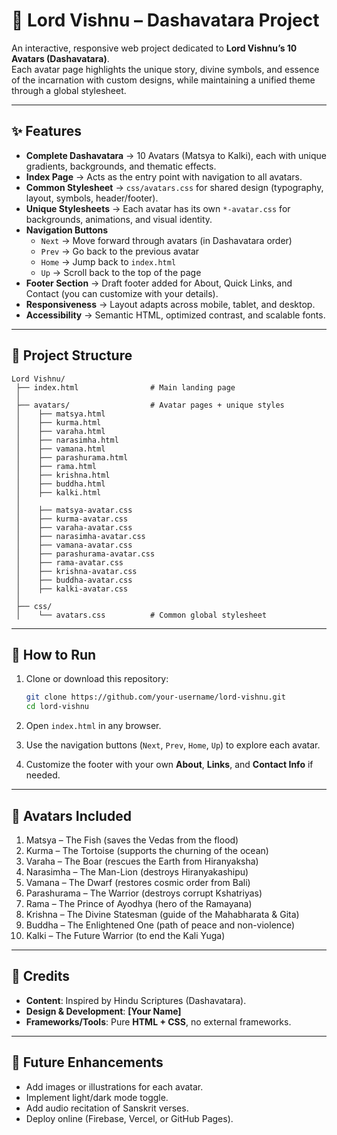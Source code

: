 # 📖 Lord Vishnu – Dashavatara Project

An interactive, responsive web project dedicated to **Lord Vishnu’s 10 Avatars (Dashavatara)**.  
Each avatar page highlights the unique story, divine symbols, and essence of the incarnation with custom designs, while maintaining a unified theme through a global stylesheet.

---

## ✨ Features
- **Complete Dashavatara** → 10 Avatars (Matsya to Kalki), each with unique gradients, backgrounds, and thematic effects.  
- **Index Page** → Acts as the entry point with navigation to all avatars.  
- **Common Stylesheet** → `css/avatars.css` for shared design (typography, layout, symbols, header/footer).  
- **Unique Stylesheets** → Each avatar has its own `*-avatar.css` for backgrounds, animations, and visual identity.  
- **Navigation Buttons**  
  - `Next` → Move forward through avatars (in Dashavatara order)  
  - `Prev` → Go back to the previous avatar  
  - `Home` → Jump back to `index.html`  
  - `Up` → Scroll back to the top of the page  
- **Footer Section** → Draft footer added for About, Quick Links, and Contact (you can customize with your details).  
- **Responsiveness** → Layout adapts across mobile, tablet, and desktop.  
- **Accessibility** → Semantic HTML, optimized contrast, and scalable fonts.

---

## 📂 Project Structure
```
Lord Vishnu/
 ├── index.html                # Main landing page
 │
 ├── avatars/                  # Avatar pages + unique styles
 │    ├── matsya.html
 │    ├── kurma.html
 │    ├── varaha.html
 │    ├── narasimha.html
 │    ├── vamana.html
 │    ├── parashurama.html
 │    ├── rama.html
 │    ├── krishna.html
 │    ├── buddha.html
 │    ├── kalki.html
 │
 │    ├── matsya-avatar.css
 │    ├── kurma-avatar.css
 │    ├── varaha-avatar.css
 │    ├── narasimha-avatar.css
 │    ├── vamana-avatar.css
 │    ├── parashurama-avatar.css
 │    ├── rama-avatar.css
 │    ├── krishna-avatar.css
 │    ├── buddha-avatar.css
 │    ├── kalki-avatar.css
 │
 ├── css/
 │    └── avatars.css          # Common global stylesheet
```

---

## 🚀 How to Run
1. Clone or download this repository:  
   ```bash
   git clone https://github.com/your-username/lord-vishnu.git
   cd lord-vishnu
   ```

2. Open `index.html` in any browser.  
3. Use the navigation buttons (`Next`, `Prev`, `Home`, `Up`) to explore each avatar.  
4. Customize the footer with your own **About**, **Links**, and **Contact Info** if needed.

---

## 📖 Avatars Included
1. Matsya – The Fish (saves the Vedas from the flood)  
2. Kurma – The Tortoise (supports the churning of the ocean)  
3. Varaha – The Boar (rescues the Earth from Hiranyaksha)  
4. Narasimha – The Man-Lion (destroys Hiranyakashipu)  
5. Vamana – The Dwarf (restores cosmic order from Bali)  
6. Parashurama – The Warrior (destroys corrupt Kshatriyas)  
7. Rama – The Prince of Ayodhya (hero of the Ramayana)  
8. Krishna – The Divine Statesman (guide of the Mahabharata & Gita)  
9. Buddha – The Enlightened One (path of peace and non-violence)  
10. Kalki – The Future Warrior (to end the Kali Yuga)

---

## 🙏 Credits
- **Content**: Inspired by Hindu Scriptures (Dashavatara).  
- **Design & Development**: **[Your Name]**  
- **Frameworks/Tools**: Pure **HTML + CSS**, no external frameworks.  

---

## 📸 Future Enhancements
- Add images or illustrations for each avatar.  
- Implement light/dark mode toggle.  
- Add audio recitation of Sanskrit verses.  
- Deploy online (Firebase, Vercel, or GitHub Pages).

